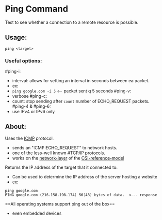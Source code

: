 
# Ping Command
Test to see whether a connection to a remote resource is possible.

## Usage:
```
ping <target>
```

### Useful options:
#ping-i:
- interval: allows for setting an interval in seconds between ea packet.
- ex:
- ``ping google.com -i 5`` <-- packet sent q 5 seconds
#ping-v:
- verbose
#ping-c:
- count: stop sending after `count` number of ECHO_REQUEST packets.
#ping-4 & #ping-6:
- use IPv4 or IPv6 only

## About:
Uses the [ICMP](/networking/protocols/ICMP.md) protocol.
- sends an "ICMP ECHO_REQUEST" to network hosts.
- one of the less-well known #TCP/IP protocols.
- works on the [network-layer](/networking/OSI/network-layer.md) of the [OSI-reference-model](/networking/OSI/OSI-reference-model.md)

Returns the IP address of the target that it connected to.
- Can be used to determine the IP address of the server hosting a website
- ex:
```
ping google.com
PING google.com (216.158.198.174) 56(48) bytes of data.  <--- response
```

==All operating systems support ping out of the box==
- even embedded devices